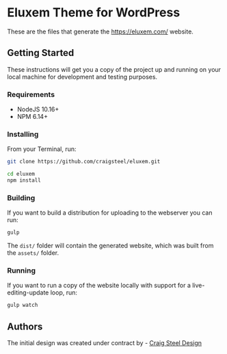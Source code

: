 # Eluxem Theme for WordPress

These are the files that generate the <https://eluxem.com/> website.

## Getting Started

These instructions will get you a copy of the project up and running on your local machine for development and testing purposes.

### Requirements

* NodeJS 10.16+
* NPM 6.14+

### Installing

From your Terminal, run:

```bash
git clone https://github.com/craigsteel/eluxem.git

cd eluxem
npm install
```

### Building

If you want to build a distribution for uploading to the webserver you can run:

```bash
gulp
```

The `dist/` folder will contain the generated website, which was built from the `assets/` folder.

### Running

If you want to run a copy of the website locally with support for a live-editing-update loop, run:

```bash
gulp watch
```

## Authors

The initial design was created under contract by - [Craig Steel Design](https://craigsteel-design.com)